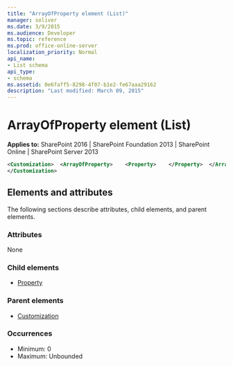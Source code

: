 ```yaml
---
title: "ArrayOfProperty element (List)"
manager: soliver
ms.date: 3/9/2015
ms.audience: Developer
ms.topic: reference
ms.prod: office-online-server
localization_priority: Normal
api_name:
- List schema
api_type:
- schema
ms.assetid: 0e6faff5-8298-4f07-b1e2-fe67aaa29162
description: "Last modified: March 09, 2015"
---
```


# ArrayOfProperty element (List)

**Applies to:** SharePoint 2016 | SharePoint Foundation 2013 | SharePoint Online | SharePoint Server 2013
  
```XML
<Customization>  <ArrayOfProperty>    <Property>    </Property>  </ArrayOfProperty>
</Customization>
```

## Elements and attributes

The following sections describe attributes, child elements, and parent elements.

### Attributes

None
   
### Child elements

- [Property](property-element-list.md)
   
### Parent elements

- [Customization](customization-element-list.md)
   
### Occurrences

- Minimum: 0
- Maximum: Unbounded  

<br/> 
   

